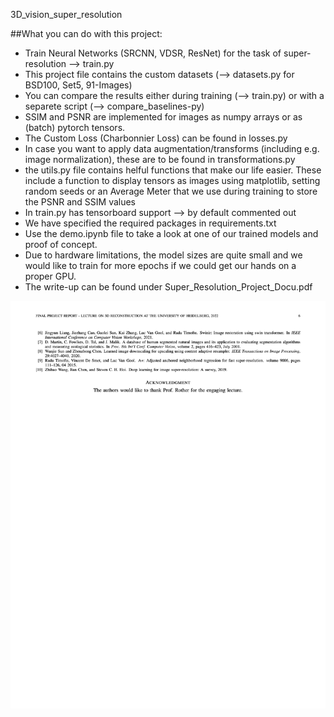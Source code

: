 3D_vision_super_resolution

##What you can do with this project:
- Train Neural Networks (SRCNN, VDSR, ResNet) for the task of super-resolution --> train.py
- This project file contains the custom datasets (--> datasets.py for BSD100, Set5, 91-Images)
- You can compare the results either during training (--> train.py) or with a separete script (--> compare_baselines-py)
- SSIM and PSNR are implemented for images as numpy arrays or as (batch) pytorch tensors.
- The Custom Loss (Charbonnier Loss) can be found in losses.py
- In case you want to apply data augmentation/transforms (including e.g. image normalization), these are to be found in transformations.py
- the utils.py file contains helful functions that make our life easier. These include a function to display tensors as images using matplotlib, setting random seeds or an Average Meter that we use during training to store the PSNR and SSIM values
- In train.py has tensorboard support --> by default commented out 
- We have specified the required packages in requirements.txt
- Use the demo.ipynb file to take a look at one of our trained models and proof of concept. 
- Due to hardware limitations, the model sizes are quite small and we would like to train for more epochs if we could get our hands on a proper GPU.
- The write-up can be found under Super_Resolution_Project_Docu.pdf


![Alt text](Super_Resolution_Project_Docu_6.jpg?raw=true "Title")

